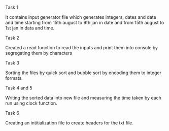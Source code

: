 Task 1

It contains input generator file which generates integers, dates and date and time starting from 15th august to 9th jan in date and from 15th august to 1st jan in data and time.

Task 2

Created a read function to read the inputs and print them into console by segregating them by characters

Task 3

Sorting the files by quick sort and bubble sort by encoding them to integer formats.

Task 4 and 5

Writing the sorted data into new file and measuring the time taken by each run using clock function.

Task 6

Creating an intitialization file to create headers for the txt file.
